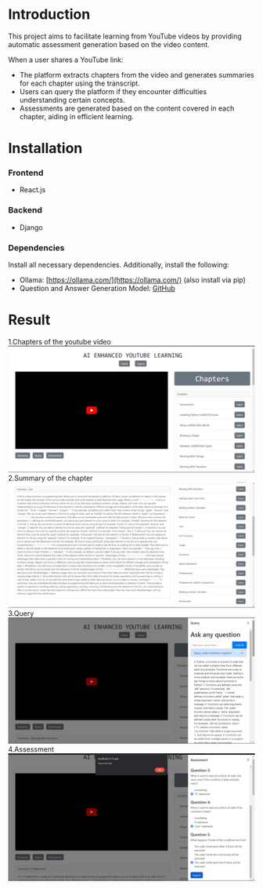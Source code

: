 # Introduction

This project aims to facilitate learning from YouTube videos by providing automatic assessment generation based on the video content.

When a user shares a YouTube link:
- The platform extracts chapters from the video and generates summaries for each chapter using the transcript.
- Users can query the platform if they encounter difficulties understanding certain concepts.
- Assessments are generated based on the content covered in each chapter, aiding in efficient learning.

# Installation

### Frontend
- React.js

### Backend
- Django

### Dependencies

Install all necessary dependencies. Additionally, install the following:
- Ollama: [https://ollama.com/](https://ollama.com/) (also install via pip) 
- Question and Answer Generation Model: [GitHub](https://github.com/KristiyanVachev/Leaf-Question-Generation)

# Result
1.Chapters of the youtube video
    ![home page with the chapters name](home.jpeg)
2.Summary of the chapter
   ![summary of the chapter](summary.jpeg)
3.Query
  ![query](query.jpeg)
4.Assessment
  ![Assessment](assessment.jpeg)


